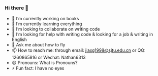 ### Hi there 👋

<!--
**snake0/snake0** is a ✨ _special_ ✨ repository because its `README.md` (this file) appears on your GitHub profile.

Here are some ideas to get you started:
-->

- 🔭 I’m currently working on books
- 🌱 I’m currently learning everything
- 👯 I’m looking to collaborate on writing code
- 🤔 I’m looking for help with writing code & looking for a job & writing in English
- 💬 Ask me about how to fly
- 📫 How to reach me: through email: jiaxg1998@sjtu.edu.cn or QQ: 1260865816 or Wechat: Nathan6313
- 😄 Pronouns: What is Pronouns?
- ⚡ Fun fact: I have no eyes

